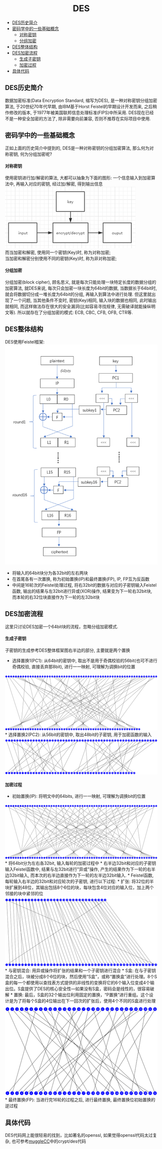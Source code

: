 # <center> DES </center>

- [DES历史简介](#des历史简介)
- [密码学中的一些基础概念](#密码学中的一些基础概念)
   - [对称密钥](#对称密钥)
   - [分组加密](#分组加密)
- [DES整体结构](#des整体结构)
- [DES加密流程](#des加密流程)
   - [生成子密钥](#生成子密钥)
   - [加密过程](#加密过程)
- [具体代码](#具体代码)

## DES历史简介
数据加密标准(Data Encryption Standard, 缩写为DES), 是一种对称密钥分组加密算法, 于20世纪70年代早期, 由IBM基于Horst Feistel的早期设计开发而来, 之后稍作修改的版本, 于1977年被美国联邦信息处理标准(FIPS)中所采用. DES现在已经不是一种安全加密的方法了, 除非需要向前兼容, 否则不推荐在实际项目中使用.  

## 密码学中的一些基础概念
正如上面的历史简介中提到的, DES是一种对称密钥的分组加密算法, 那么何为对称密钥, 何为分组加密呢?  

#### 对称密钥
使用密钥进行加/解密的算法, 大都可以抽象为下面的图形: 一个信息输入到加密算法中, 再输入对应的密钥, 经过加/解密, 得到输出信息  
<img src="../_res/block_cipher.png">  
而当加密和解密, 使用同一个密钥(Key)时, 称为对称加密;   
当加密和解密分别使用不同的密钥(Key)时, 称为非对称加密;    

#### 分组加密
分组加密(block cipher), 顾名思义, 就是每次只能处理一块特定长度的数据分组的加密算法, 就DES来说, 每次只会加密一块长度为64bit的数据, 当数据长于64bit时, 就会将数据切分成一堆长度为64bit的分组, 再输入到算法中进行处理. 但这里就出现了一个问题, 当其他条件不变时, 密钥(Key)相同, 输入块的数据也相同, 此时输出就相同, 而这样做法存在很大的安全漏洞(比如容易寻找规律, 无需破译就能操纵明文等). 所以就存在了分组加密的模式: ECB, CBC, CFB, OFB, CTR等.  

## DES整体结构
DES使用Feistel框架:   
<img src="des_main_network.png">  
* 将输入的64bit块分为各32bit的左右两块
* 在首尾各有一次置换, 称为初始置换(IP)和最终置换(FP), IP, FP互为反函数
* 中间是16轮次的Feistel处理过程, 将右32bit的数据与对应的子密钥输入Feistel函数, 输出的结果与左32bit进行异或(XOR)操作, 结果变为下一轮右32bit块, 而本轮的右32位块直接作为下一轮的左32bit块  

## DES加密流程
这里只讨论DES加密一个64bit块的流程，忽略分组加密模式.  

#### 生成子密钥
子密钥的生成参考DES整体框架图右半边的部分, 主要就是两个置换
* 选择置换1(PC1): 从64bit的密钥中, 取出不是用于奇偶校验的56bit(也可不进行奇偶校验, 直接丢弃那8bit), 进行一一映射, 可理解为调换bit的位置
<img src="DES-pc1.svg" alt="图片来源: wikipedia.org">
* 选择置换2(PC2): 从56bit的密钥中, 取出48bit的子密钥, 用于加密函数的输入
<img src="DES-pc2.svg" alt="图片来源: wikipedia.org">

#### 加密过程
* 初始置换(IP): 将明文中的64bits, 进行一一映射, 可理解为调换bit的位置
<img src="DES-ip.svg" alt="图片来源: wikipedia.org">
* 将64bit分为左右各32bit, 输入每轮的加密过程中
* 右半边32bit和对应的子密钥输入Feistel函数中, 结果与左32bit进行"异或"操作, 产生的结果作为下一轮的右半边32bit输入, 而本次的右半边直接作为下一轮的左半边32bit输入.  
* Feistel函数, 每轮输入右半边的32bit和对应轮次的子密钥, 进行以下过程:  
   * 扩张: 将32位的半块扩展到48位，其输出包括8个6位的块，每块包含4位对应的输入位，加上两个邻接的块中紧邻的位
   <img src="DES-ee.svg" alt="图片来源: wikipedia.org">
   * 与密钥混合: 用异或操作将扩张的结果和一个子密钥进行混合
   * S盒: 在与子密钥混合之后，块被分成8个6位的块，然后使用“S盒”，或称“置换盒”进行处理。8个S盒的每一个都使用以查找表方式提供的非线性的变换将它的6个输入位变成4个输出位。S盒提供了DES的核心安全性—如果没有S盒，密码会是线性的，很容易破解
   * 置换: 最后，S盒的32个输出位利用固定的置换，“P置换”进行重组。这个设计是为了将每个S盒的4位输出在下一回次的扩张后，使用4个不同的S盒进行处理
   <img src="DES-pp.svg" alt="图片来源: wikipedia.org">
* 最终置换(FP): 当进行完16轮的过程之后, 进行最终置换, 最终置换位初始置换的逆过程

## 具体代码
DES代码网上能很轻易的找到，比如著名的openssl, 如果觉得openssl代码太过复杂, 也可参考[muggleCC](https://github.com/MuggleWei/muggleCC)中的crypt/des代码
